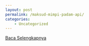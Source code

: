 ```yaml
---
layout: post
permalink: /maksud-mimpi-padam-api/
categories:
    - Uncategorized
---
```


[Baca Selengkapnya](/02)